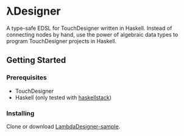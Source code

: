 # λDesigner

A type-safe EDSL for TouchDesigner written in Haskell. Instead of connecting nodes by hand, use the power of algebraic data types to program TouchDesigner projects in Haskell.

## Getting Started

### Prerequisites

* TouchDesigner
* Haskell (only tested with [haskellstack](https://docs.haskellstack.org/en/stable/README/))

### Installing

Clone or download [LambdaDesigner-sample](https://github.com/ulyssesp/lambdadesigner-sample).
